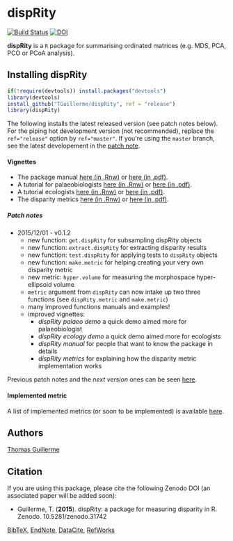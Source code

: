 # dispRity
[![Build Status](https://travis-ci.org/TGuillerme/dispRity.svg?branch=release)](https://travis-ci.org/TGuillerme/dispRity)
[![DOI](https://zenodo.org/badge/doi/10.5281/zenodo.31742.svg)](http://dx.doi.org/10.5281/zenodo.31742)

**dispRity** is a `R` package for summarising ordinated matrices (e.g. MDS, PCA, PCO or PCoA analysis).

## Installing dispRity
```r
if(!require(devtools)) install.packages("devtools")
library(devtools)
install_github("TGuillerme/dispRity", ref = "release")
library(dispRity)
```
The following installs the latest released version (see patch notes below). For the piping hot development version (not recommended), replace the `ref="release"` option by `ref="master"`. If you're using the `master` branch, see the latest developement in the [patch note](https://github.com/TGuillerme/dispRity/blob/master/patch_notes.md).

#### Vignettes
*  The package manual [here (in .Rnw)](https://github.com/TGuillerme/dispRity/blob/master/doc/dispRity-manual.Rnw) or [here (in .pdf)](https://github.com/TGuillerme/dispRity/blob/master/doc/dispRity-manual.pdf).
*  A tutorial for palaeobiologists [here (in .Rnw)](https://github.com/TGuillerme/dispRity/blob/master/doc/dispRity-palaeo-demo.Rnw) or [here (in .pdf)](https://github.com/TGuillerme/dispRity/blob/master/doc/dispRity-palaeo-demo.pdf).
*  A tutorial ecologists [here (in .Rnw)](https://github.com/TGuillerme/dispRity/blob/master/doc/dispRity-ecology-demo.Rnw) or [here (in .pdf)](https://github.com/TGuillerme/dispRity/blob/master/doc/dispRity-ecology-demo.pdf).
*  The disparity metrics [here (in .Rnw)](https://github.com/TGuillerme/dispRity/blob/master/doc/dispRity-metrics.Rnw) or [here (in .pdf)](https://github.com/TGuillerme/dispRity/blob/master/doc/dispRity-metrics.pdf).

##### Patch notes
* 2015/12/01 - v0.1.2
  * new function: `get.dispRity` for subsampling dispRity objects
  * new function: `extract.dispRity` for extracting disparity results
  * new function: `test.dispRity` for applying tests to `dispRity` objects
  * new function: `make.metric` for helping creating your very own disparity metric
  * new metric: `hyper.volume` for measuring the morphospace hyper-ellipsoid volume
  * `metric` argument from `dispRity` can now intake up two three functions (see `dispRity.metric` and `make.metric`)
  * many improved functions manuals and examples!
  * improved vignettes:
    * *dispRity palaeo demo* a quick demo aimed more for palaeobiologist
    * *dispRity ecology demo* a quick demo aimed more for ecologists
    * *dispRity manual* for people that want to know the package in details
    * *dispRity metrics* for explaining how the disparity metric implementation works
  
Previous patch notes and the *next version* ones can be seen [here](https://github.com/TGuillerme/dispRity/blob/master/patch_notes.md).

#### Implemented metric
A list of implemented metrics (or soon to be implemented) is available [here](https://github.com/TGuillerme/dispRity/blob/master/metrics.md).

Authors
-------
[Thomas Guillerme](http://tguillerme.github.io)


Citation
-------
If you are using this package, please cite the following Zenodo DOI (an associated paper will be added soon):

* Guillerme, T. (**2015**). dispRity: a package for measuring disparity in R. Zenodo. 10.5281/zenodo.31742

[BibTeX](https://zenodo.org/record/31742/export/hx), [EndNote](https://zenodo.org/record/31742/export/xe), [DataCite](https://zenodo.org/record/31742/export/dcite3), [RefWorks](https://zenodo.org/record/31742/export/xw)
